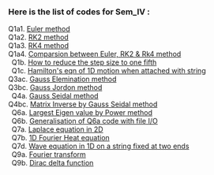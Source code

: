 ### Here is the list of codes for Sem_IV :

Q1a1. [Euler method](euler.py)  
Q1a2. [RK2 method](RK2.py)  
Q1a3. [RK4 method](RK4.py)  
Q1a4. [Comparsion between Euler, RK2 & Rk4 method](rk2_rk4_euler.py)  
 Q1b. [How to reduce the step size to one fifth](Q1b.py)  
 Q1c. [Hamilton's eqn of 1D motion when attached with string](hamilton.py)  
Q3ac. [Gauss Elemination method](gauss_elemination.py)  
Q3bc. [Gauss Jordon method](Gauss_jordon.py)  
 Q4a. [Gauss Seidal method](Gauss_seidal.py)  
Q4bc. [Matrix Inverse by Gauss Seidal method](seidal_inverse.py)  
 Q6a. [Largest Eigen value by Power method](eigen_power.py)  
 Q6b. [Generalisation of Q6a code with file I/O](eigen_power_g.py)  
 Q7a. [Laplace equation in 2D](boundary_laplace.py)  
 Q7b. [1D Fourier Heat equation](boundary_heatflow.py)  
 Q7d. [Wave equation in 1D on a string fixed at two ends](boundary_wave.py)  
 Q9a. [Fourier transform](Fourier.py)  
 Q9b. [Dirac delta function](dirac.py)  
